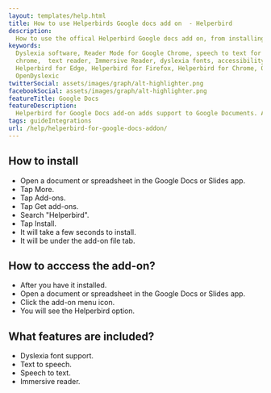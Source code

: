 ```yaml
---
layout: templates/help.html
title: How to use Helperbirds Google docs add on  - Helperbird
description:
  How to use the offical Helperbird Google docs add on, from installing, the features and more.
keywords:
  Dyslexia software, Reader Mode for Google Chrome, speech to text for chrome, Text to speech for
  chrome,  text reader, Immersive Reader, dyslexia fonts, accessibility software, dyslexia software,
  Helperbird for Edge, Helperbird for Firefox, Helperbird for Chrome, Opendyslexic for Chrome,
  OpenDyslexic
twitterSocial: assets/images/graph/alt-highlighter.png
facebookSocial: assets/images/graph/alt-highlighter.png
featureTitle: Google Docs
featureDescription:
  Helperbird for Google Docs add-on adds support to Google Documents. Allowing you to get even more out of Google docs.
tags: guideIntegrations
url: /help/helperbird-for-google-docs-addon/
---
```



## How to install

- Open a document or spreadsheet in the Google Docs or Slides app.
- Tap More.
- Tap Add-ons.
- Tap Get add-ons.
- Search "Helperbird".
- Tap Install.
- It will take a few seconds to install.
- It will be under the add-on file tab.

## How to acccess the add-on?

- After you have it installed.
- Open a document or spreadsheet in the Google Docs or Slides app.
- Click the add-on menu icon.
- You will see the Helperbird option.

## What features are included?

- Dyslexia font support.
- Text to speech.
- Speech to text.
- Immersive reader.
